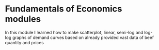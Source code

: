 # Fundamentals of Economics modules

In this module I learned how to make scatterplot, linear, semi-log and log-log graphs of demand curves based on already provided vast data of beef quantity and prices   

